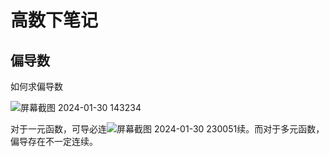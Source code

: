 # 高数下笔记



## 偏导数

如何求偏导数

![屏幕截图 2024-01-30 143234](https://fasfish.oss-cn-guangzhou.aliyuncs.com/typora_img/%E5%B1%8F%E5%B9%95%E6%88%AA%E5%9B%BE%202024-01-30%20143234.png)

对于一元函数，可导必连![屏幕截图 2024-01-30 230051](https://fasfish.oss-cn-guangzhou.aliyuncs.com/typora_img/%E5%B1%8F%E5%B9%95%E6%88%AA%E5%9B%BE%202024-01-30%20230051.png)续。而对于多元函数，偏导存在不一定连续。